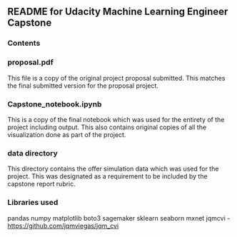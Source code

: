 ## README for Udacity Machine Learning Engineer Capstone

### Contents

### proposal.pdf

This file is a copy of the original project proposal submitted. This matches the final submitted version for the proposal project.

### Capstone_notebook.ipynb

This is a copy of the final notebook which was used for the entirety of the project including output. This also contains original copies of all the visualization done as part of the project.

### data directory

This directory contains the offer simulation data which was used for the project. This was designated as a requirement to be included by the capstone report rubric.


### Libraries used

pandas
numpy
matplotlib
boto3
sagemaker
sklearn
seaborn
mxnet
jqmcvi - https://github.com/jqmviegas/jqm_cvi

